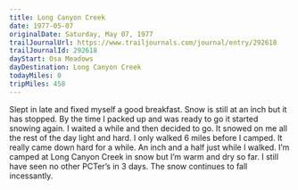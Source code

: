 ```yaml
---
title: Long Canyon Creek
date: 1977-05-07
originalDate: Saturday, May 07, 1977
trailJournalUrl: https://www.trailjournals.com/journal/entry/292618
trailJournalId: 292618
dayStart: Osa Meadows
dayDestination: Long Canyon Creek
todayMiles: 0
tripMiles: 458
---
```

Slept in late and fixed myself a good breakfast. Snow is still at an inch but it has stopped. By the time I packed up and was ready to go it started snowing again. I waited a while and then decided to go. It snowed on me all the rest of the day light and hard. I only walked 6 miles before I camped. It really came down hard for a while. An inch and a half just while I walked. I’m camped at Long Canyon Creek in snow but I’m warm and dry so far. I still have seen no other PCTer’s in 3 days. The snow continues to fall incessantly.
